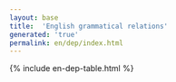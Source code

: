 ```yaml
---
layout: base
title:  'English grammatical relations'
generated: 'true'
permalink: en/dep/index.html
---
```


{% include en-dep-table.html %}
